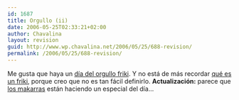 ```yaml
---
id: 1687
title: Orgullo (ii)
date: 2006-05-25T02:33:21+02:00
author: Chavalina
layout: revision
guid: http://www.wp.chavalina.net/2006/05/25/688-revision/
permalink: /2006/05/25/688-revision/
---
```

Me gusta que haya un <a href="http://www.elpais.es/vineta.html?d_date=20060525&#038;autor=Forges&#038;anchor=elpporopi&#038;xref=20060525elpepivin_1&#038;type=Tes&#038;k=Forges" target="_blank">d&iacute;a del orgullo friki</a>. Y no está de más recordar <a href="http://es.wikipedia.org/wiki/Friki" target="_blank">qué es un friki</a>, porque creo que no es tan fácil definirlo. **Actualización:** parece que <a href="http://www.makarras.org/index.php" target="_blank">los makarras</a> están haciendo un especial del d&iacute;a…